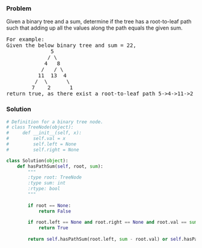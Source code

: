 ### Problem
Given a binary tree and a sum, determine if the tree has a root-to-leaf path such that adding up all the values along the path equals the given sum.
<pre>
For example:
Given the below binary tree and sum = 22,
              5
             / \
            4   8
           /   / \
          11  13  4
         /  \      \
        7    2      1
return true, as there exist a root-to-leaf path 5->4->11->2 which sum is 22.
</pre>
### Solution
```python
# Definition for a binary tree node.
# class TreeNode(object):
#     def __init__(self, x):
#         self.val = x
#         self.left = None
#         self.right = None

class Solution(object):
    def hasPathSum(self, root, sum):
        """
        :type root: TreeNode
        :type sum: int
        :rtype: bool
        """
        
        if root == None:
            return False
        
        if root.left == None and root.right == None and root.val == sum:
            return True
        
        return self.hasPathSum(root.left, sum - root.val) or self.hasPathSum(root.right, sum - root.val)
```